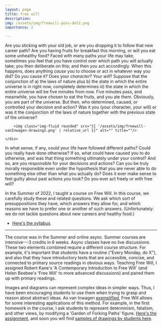 ```yaml
---
layout: page
title: free will 
description:
img: /assets/img/freewill-poss-det2.png
importance: 2

---
```


Are you sticking with your old job, or are you dropping it to follow that new career path? Are you having fruits for breakfast this morning, or will you eat some unhealthy food? Faced with many paths your life may take, sometimes you feel that you have control over which path you will actually take; you then deliberate on this; and then you act accordingly. When this happens, does anything *cause* you to choose or act in whatever way you did? Do *you* cause it? Does your *character*? Your *will*? Suppose that the conjunction of a) the laws of nature plus b) the state in which the entire universe is in right now, completely determines iii) the state in which the entire universe will be five minutes from now. Five minutes pass, and meanwhile, you have chosen to eat the fruits, and you ate them. Obviously, you are part of the universe. But then, who determined, caused, or controlled your decision and action? Was it you (your character, your will) or was it the conjunction of the laws of nature together with the previous state of the universe? 


<div class="row">
    <div class="col-sm mt-3 mt-md-0">
         
        <img class="img-fluid rounded" src="{{ '/assets/img/freewill-vanInwagen-drawing2.png' | relative_url }}" alt="" title=""/>
        
    </div>
</div>
<div class="caption">
    
</div>

In what sense, if any, could your life have followed different paths? Could you really have done otherwise? If so, what could have caused you to do otherwise, and was that thing something ultimately under your control? And so, are you responsible for your decisions and actions? Can you be truly morally responsible even under the hypothesis that you are never able to do something else other than what you actually do? Does it ever make sense to feel guilty about past actions you took? Do you ever act freely or with free will? 


In the Summer of 2022, I taught a course on Free Will. In this course, we carefully study these and related questions. We ask which sort of presuppositions they have, which answers they allow for, and which reasons we have to prefer one or another of such answers. (Unfortunately: we do not tackle questions about new careers and healthy food.)

- [Here's the syllabus](/assets/pdf/Syllabus-free-will.pdf). 



---

The course was in the Summer and online async. Summer courses are intensive---3 credits in 6 weeks. Async classes have no live discussions. These two elements combined require a different course structure. For example, it's important that students have a routine ("Every Monday, do X"), and also that they have introductory texts that are accessible, concise, and connected to primary source readings in obvious ways. Teaching Free Will, I assigned Robert Kane's 'A Contemporary Introduction to Free Will' (and Helen Beebee's 'Free Will' to more advanced discussions) and paired them up with primary readings. 

Images and diagrams can represent complex ideas in simpler ways. Thus, I have been encouraging students to use them when trying to grasp and reason about abstract ideas. As van Inwagen [exemplified](https://www.jstor.org/stable/pdf/23557087.pdf), Free Will allows for some interesting applications of this method. For example, in the first homework in the course, I ask students to represent determinism, fatalism, and other views, by modifying a 'Garden of Forking Paths' figure. [Here's the assignment](/assets/pdf/free-will-sample-assignment1.pdf), and soon you will find [samples of drawings by students here]().
